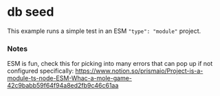 # db seed

This example runs a simple test in an ESM `"type": "module"` project.

### Notes

ESM is fun, check this for picking into many errors that can pop up if not configured specifically:
https://www.notion.so/prismaio/Project-is-a-module-ts-node-ESM-Whac-a-mole-game-42c9babb59f64f94a8ed2fb9c46c61aa

